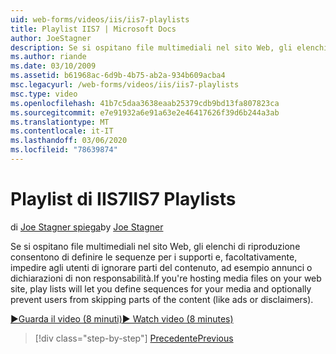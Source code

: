 ```yaml
---
uid: web-forms/videos/iis/iis7-playlists
title: Playlist IIS7 | Microsoft Docs
author: JoeStagner
description: Se si ospitano file multimediali nel sito Web, gli elenchi di riproduzione consentono di definire le sequenze per il supporto e, facoltativamente, impedire agli utenti di ignorare le parti di t...
ms.author: riande
ms.date: 03/10/2009
ms.assetid: b61968ac-6d9b-4b75-ab2a-934b609acba4
msc.legacyurl: /web-forms/videos/iis/iis7-playlists
msc.type: video
ms.openlocfilehash: 41b7c5daa3638eaab25379cdb9bd13fa807823ca
ms.sourcegitcommit: e7e91932a6e91a63e2e46417626f39d6b244a3ab
ms.translationtype: MT
ms.contentlocale: it-IT
ms.lasthandoff: 03/06/2020
ms.locfileid: "78639874"
---
```

# <a name="iis7-playlists"></a><span data-ttu-id="f5b86-103">Playlist di IIS7</span><span class="sxs-lookup"><span data-stu-id="f5b86-103">IIS7 Playlists</span></span>

<span data-ttu-id="f5b86-104">di [Joe Stagner spiega](https://github.com/JoeStagner)</span><span class="sxs-lookup"><span data-stu-id="f5b86-104">by [Joe Stagner](https://github.com/JoeStagner)</span></span>

<span data-ttu-id="f5b86-105">Se si ospitano file multimediali nel sito Web, gli elenchi di riproduzione consentono di definire le sequenze per i supporti e, facoltativamente, impedire agli utenti di ignorare parti del contenuto, ad esempio annunci o dichiarazioni di non responsabilità.</span><span class="sxs-lookup"><span data-stu-id="f5b86-105">If you're hosting media files on your web site, play lists will let you define sequences for your media and optionally prevent users from skipping parts of the content (like ads or disclaimers).</span></span>

[<span data-ttu-id="f5b86-106">&#9654;Guarda il video (8 minuti)</span><span class="sxs-lookup"><span data-stu-id="f5b86-106">&#9654; Watch video (8 minutes)</span></span>](https://channel9.msdn.com/Blogs/ASP-NET-Site-Videos/iis7-playlists)

> [!div class="step-by-step"]
> [<span data-ttu-id="f5b86-107">Precedente</span><span class="sxs-lookup"><span data-stu-id="f5b86-107">Previous</span></span>](bit-rate-throttling.md)
